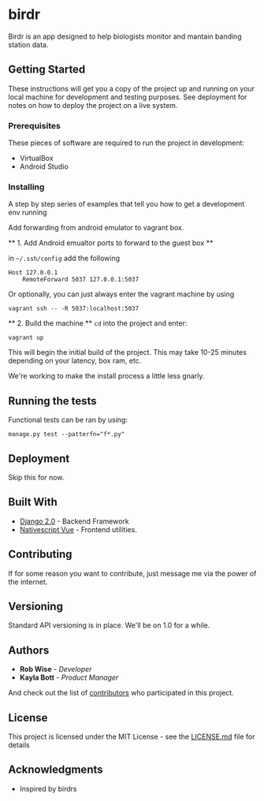 # birdr

Birdr is an app designed to help biologists monitor and mantain banding station data. 

## Getting Started

These instructions will get you a copy of the project up and running on your local machine for development and testing purposes. See deployment for notes on how to deploy the project on a live system.

### Prerequisites

These pieces of software are required to run the project in development:
* VirtualBox
* Android Studio

### Installing

A step by step series of examples that tell you how to get a development env running

Add forwarding from android emulator to vagrant box.

** 1. Add Android emualtor ports to forward to the guest box **

in `~/.ssh/config` add the following

```
Host 127.0.0.1
    RemoteForward 5037 127.0.0.1:5037
```

Or optionally, you can just always enter the vagrant machine by using
```
vagrant ssh -- -R 5037:localhost:5037
```

** 2. Build the machine **
`cd` into the project and enter:

```
vagrant up 
```

This will begin the initial build of the project. This may take 10-25 minutes depending on your latency, box ram, etc. 


We're working to make the install process a little less gnarly.

## Running the tests

Functional tests can be ran by using:

```
manage.py test --patterfn="f*.py"
```

## Deployment

Skip this for now.

## Built With
* [Django 2.0](https://www.djangoproject.com/) - Backend Framework
* [Nativescript Vue](https://nativescript-vue.org/) - Frontend utilities.

## Contributing

If for some reason you want to contribute, just message me via the power of the internet.

## Versioning

Standard API versioning is in place. We'll be on 1.0 for a while. 

## Authors

* **Rob Wise** - *Developer*
* **Kayla Bott** - *Product Manager*

And check out the list of [contributors](https://github.com/your/project/contributors) who participated in this project.

## License

This project is licensed under the MIT License - see the [LICENSE.md](LICENSE.md) file for details

## Acknowledgments

* Inspired by birdrs
